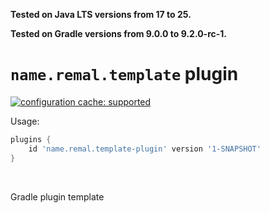 **Tested on Java LTS versions from <!--property:java-runtime.min-version-->17<!--/property--> to <!--property:java-runtime.max-version-->25<!--/property-->.**

**Tested on Gradle versions from <!--property:gradle-api.min-version-->9.0.0<!--/property--> to <!--property:gradle-api.max-version-->9.2.0-rc-1<!--/property-->.**

# `name.remal.template` plugin

[![configuration cache: supported](https://img.shields.io/static/v1?label=configuration%20cache&message=supported&color=success)](https://docs.gradle.org/current/userguide/configuration_cache.html)

Usage:

<!--plugin-usage:name.remal.template-plugin-->
```groovy
plugins {
    id 'name.remal.template-plugin' version '1-SNAPSHOT'
}
```
<!--/plugin-usage-->

&nbsp;

Gradle plugin template
